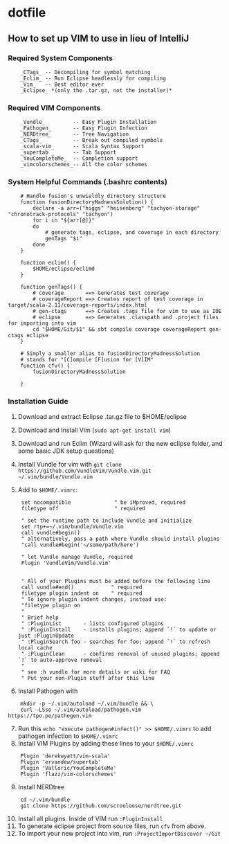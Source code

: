 # dotfile
## How to set up VIM to use in lieu of IntelliJ	
### Required System Components
		_CTags_ -- Decompiling for symbol matching
		_Eclim_ -- Run Eclipse headlessly for compiling
		_Vim_   -- Best editor ever
		_Eclipse_ *(only the .tar.gz, not the installer)*
### Required VIM Components
		_Vundle_    	 -- Easy Plugin Installation
		_Pathogen_  	 -- Easy Plugin Infection
		_NERDtree_  	 -- Tree Navigation
		_CTags_	    	 -- Break out compiled symbols
		_scala-vim_ 	 -- Scala Syntax Support
		_supertab _ 	 -- Tab Support
		_YouCompleteMe_  -- Completion support
		_vimcolorschemes_-- All the color schemes
### System Helpful Commands (.bashrc contents)
		# Handle fusion's unwieldly directory structure
		function fusionDirectoryMadnessSolution() {
			declare -a arr=("higgs" "heisenberg" "tachyon-storage" "chronotrack-protocols" "tachyon")
			for i in "${arr[@]}"
			do  
				# generate tags, eclipse, and coverage in each directory
				genTags "$i"
			done
		}

		function eclim() {
			$HOME/eclipse/eclimd
		}

		function genTags() {
			# coverage       ==> Generates test coverage
			# coverageReport ==> Creates report of test coverage in target/scala-2.11/coverage-reports/index.html
			# gen-ctags      ==> Creates .tags file for vim to use as IDE
			# eclipse        ==> Generates .classpath and .project files for importing into vim
			cd "$HOME/Git/$1" && sbt compile coverage coverageReport gen-ctags eclipse
		}
	
		# Simply a smaller alias to fusionDirectoryMadnessSolution
		# stands for "[C]ompile [F]usion for [V]IM"
		function cfv() {
			fusionDirectoryMadnessSolution

		}

### Installation Guide
1. Download and extract Eclipse .tar.gz file to $HOME/eclipse
2. Download and Install Vim (`sudo apt-get install vim`)
3. Download and run Eclim (Wizard will ask for the new eclipse folder, and some basic JDK setup questions)
4. Install Vundle for vim with `git clone https://github.com/VundleVim/Vundle.vim.git ~/.vim/bundle/Vundle.vim`
5. Add to `$HOME/.vimrc`:


		set nocompatible              " be iMproved, required
		filetype off                  " required

		" set the runtime path to include Vundle and initialize
		set rtp+=~/.vim/bundle/Vundle.vim
		call vundle#begin()
		" alternatively, pass a path where Vundle should install plugins
		"call vundle#begin('~/some/path/here')

		" let Vundle manage Vundle, required
		Plugin 'VundleVim/Vundle.vim'


		" All of your Plugins must be added before the following line
		call vundle#end()            " required
		filetype plugin indent on    " required
		" To ignore plugin indent changes, instead use:
		"filetype plugin on
		"
		" Brief help
		" :PluginList       - lists configured plugins
		" :PluginInstall    - installs plugins; append `!` to update or just :PluginUpdate
		" :PluginSearch foo - searches for foo; append `!` to refresh local cache
		" :PluginClean      - confirms removal of unused plugins; append `!` to auto-approve removal
		"
		" see :h vundle for more details or wiki for FAQ
		" Put your non-Plugin stuff after this line

6. Install Pathogen with 
```
	mkdir -p ~/.vim/autoload ~/.vim/bundle && \
	curl -LSso ~/.vim/autoload/pathogen.vim https://tpo.pe/pathogen.vim
```
7. Run this `echo "execute pathogen#infect()" >> $HOME/.vimrc` to add pathogen infection to `$HOME/.vimrc`
8. Install VIM Plugins by adding these lines to your `$HOME/.vimrc`
```
	Plugin 'derekwyatt/vim-scala'
	Plugin 'ervandew/supertab'
	Plugin 'Valloric/YouCompleteMe'
	Plugin 'flazz/vim-colorschemes'
```
9. Install NERDtree
```
	cd ~/.vim/bundle
	git clone https://github.com/scrooloose/nerdtree.git
```
10. Install all plugins. Inside of VIM run `:PluginInstall`
11. To generate eclipse project from source files, run `cfv` from above.
12. To import your new project into vim, run `:ProjectImportDiscover ~/Git`
